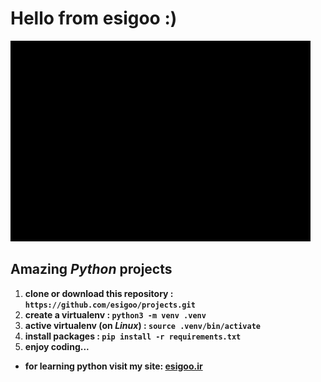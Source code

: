 # Hello from **esigoo** :)
![](wlc.gif)
## Amazing *Python* projects 
1. **clone or download this repository : `https://github.com/esigoo/projects.git`**
2. **create a virtualenv :               `python3 -m venv .venv`**
6. **active virtualenv (on *Linux*) :    `source .venv/bin/activate`**
7. **install packages :                  `pip install -r requirements.txt`**
9. **enjoy coding...**
* **for learning python visit my site: [esigoo.ir](https://esigoo.ir)**
